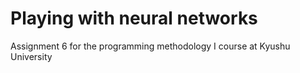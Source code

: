 # Playing with neural networks

Assignment 6 for the programming methodology I course at Kyushu University
